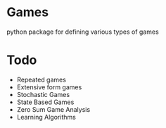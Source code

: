# Games
python package for defining various types of games


# Todo
- Repeated games
- Extensive form games
- Stochastic Games
- State Based Games
- Zero Sum Game Analysis
- Learning Algorithms